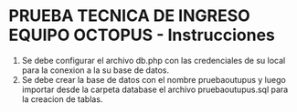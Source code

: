 # PRUEBA TECNICA DE INGRESO EQUIPO OCTOPUS - Instrucciones

1. Se debe configurar el archivo db.php con las credenciales de su local para la conexion a la su base de datos.
2. Se debe crear la base de datos con el nombre pruebaoutupus y luego importar desde la carpeta database el archivo pruebaoutupus.sql para la creacion de tablas. 

